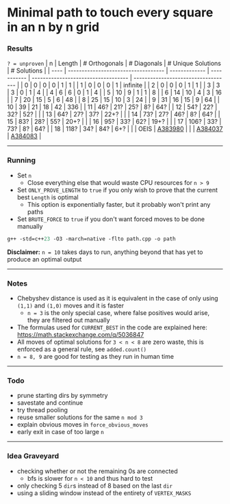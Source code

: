 # Minimal path to touch every square in an n by n grid

### Results
`? = unproven`
| n    | Length                              | # Orthogonals | # Diagonals | # Unique Solutions                  | # Solutions                         |
| ---- | ----------------------------------- | ------------- | ----------- | ----------------------------------- | ----------------------------------- |
| 0    | 0                                   | 0             | 0           | 1                                   | 1                                   |
| 1    | 0                                   | 0             | 0           | 1                                   | infinite                            |
| 2    | 0                                   | 0             | 0           | 1                                   | 1                                   |
| 3    | 3                                   | 3             | 0           | 1                                   | 4                                   |
| 4    | 6                                   | 6             | 0           | 1                                   | 4                                   |
| 5    | 10                                  | 9             | 1           | 1                                   | 8                                   |
| 6    | 14                                  | 10            | 4           | 3                                   | 16                                  |
| 7    | 20                                  | 15            | 5           | 6                                   | 48                                  |
| 8    | 25                                  | 15            | 10          | 3                                   | 24                                  |
| 9    | 31                                  | 16            | 15          | 9                                   | 64                                  |
| 10   | 39                                  | 21            | 18          | 42                                  | 336                                 |
| 11   | 46?                                 | 21?           | 25?         | 8?                                  | 64?                                 |
| 12   | 54?                                 | 22?           | 32?         | 52?                                 |                                     |
| 13   | 64?                                 | 27?           | 37?         | 22+?                                |                                     |
| 14   | 73?                                 | 27?           | 46?         | 8?                                  | 64?                                 |
| 15   | 83?                                 | 28?           | 55?         | 20+?                                |                                     |
| 16   | 95?                                 | 33?           | 62?         | 19+?                                |                                     |
| 17   | 106?                                | 33?           | 73?         | 8?                                  | 64?                                 |
| 18   | 118?                                | 34?           | 84?         | 6+?                                 |                                     |
| OEIS | [A383980](https://oeis.org/A383980) |               |             | [A384037](https://oeis.org/A384037) | [A384083](https://oeis.org/A384083) |

---

### Running
- Set `n`
  - Close everything else that would waste CPU resources for `n > 9`
- Set `ONLY_PROVE_LENGTH` to `true` if you only wish to prove that the current best `Length` is optimal
  - This option is exponentially faster, but it probably won't print any paths
- Set `BRUTE_FORCE` to `true` if you don't want forced moves to be done manually
```ps
g++ -std=c++23 -O3 -march=native -flto path.cpp -o path
```
**Disclaimer:** `n = 10` takes days to run, anything beyond that has yet to produce an optimal output

---

### Notes
- Chebyshev distance is used as it is equivalent in the case of only using `(1,1)` and `(1,0)` moves and it is faster
  - `n = 3` is the only special case, where false positives would arise, they are filtered out manually
- The formulas used for `CURRENT_BEST` in the code are explained here: https://math.stackexchange.com/q/5036847
- All moves of optimal solutions for `3 < n < 8` are zero waste, this is enforced as a general rule, see `added.count()`
- `n = 8, 9` are good for testing as they run in human time

---

### Todo
- prune starting dirs by symmetry
- savestate and continue
- try thread pooling
- reuse smaller solutions for the same `n mod 3`
- explain obvious moves in `force_obvious_moves`
- early exit in case of too large `n`

---

### Idea Graveyard
- checking whether or not the remaining 0s are connected
  - bfs is slower for `n < 10` and thus hard to test
- only checking 5 `dir`s instead of 8 based on the last `dir`
- using a sliding window instead of the entirety of `VERTEX_MASKS`
